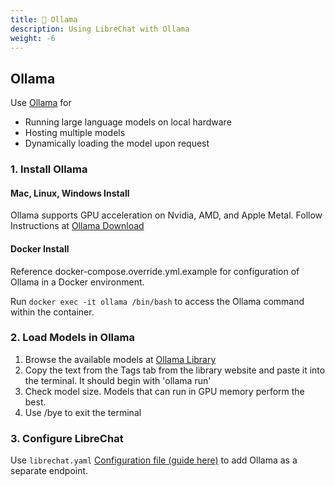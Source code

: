 ```yaml
---
title: 🦙 Ollama
description: Using LibreChat with Ollama
weight: -6
---
```


## Ollama

Use [Ollama](https://ollama.ai/) for

- Running large language models on local hardware
- Hosting multiple models
- Dynamically loading the model upon request

### 1. Install Ollama

#### Mac, Linux, Windows Install

Ollama supports GPU acceleration on Nvidia, AMD, and Apple Metal. Follow Instructions at [Ollama Download](https://ollama.com/download)

#### Docker Install

Reference docker-compose.override.yml.example for configuration of Ollama in a Docker environment.

Run `docker exec -it ollama /bin/bash` to access the Ollama command within the container.

### 2. Load Models in Ollama

1. Browse the available models at [Ollama Library](https://ollama.ai/library)
2. Copy the text from the Tags tab from the library website and paste it into the terminal. It should begin with 'ollama run'
3. Check model size. Models that can run in GPU memory perform the best.
4. Use /bye to exit the terminal

### 3. Configure LibreChat

Use `librechat.yaml` [Configuration file (guide here)](./ai_endpoints.md) to add Ollama as a separate endpoint.
